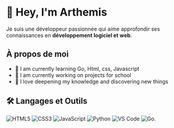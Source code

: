 # 👋 Hey, I'm Arthemis

Je suis une développeur passionnée qui aime approfondir ses connaissances en **développement logiciel et web**.

## À propos de moi
- 🌱 I am currently learning Go, Html, css, Javascript
- 🔨 I am currently working on projects for school
- 🧠 I love deepening my knowledge and discovering new things

## 🛠️ Langages et Outils
![HTML5](https://img.shields.io/badge/HTML5-orange?style=for-the-badge&logo=html5&logoColor=white)
![CSS3](https://img.shields.io/badge/CSS3-blue?style=for-the-badge&logo=css3&logoColor=white)
![JavaScript](https://img.shields.io/badge/JavaScript-yellow?style=for-the-badge&logo=javascript&logoColor=white)
![Python](https://img.shields.io/badge/Python-blue?style=for-the-badge&logo=python&logoColor=white)
![VS Code](https://img.shields.io/badge/VS_Code-blue?style=for-the-badge&logo=visualstudiocode&logoColor=white)
![Go](https://img.shields.io/badge/Go-blue?style=for-the-badge&logo=go&logoColor=white).
